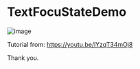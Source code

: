 # TextFocuStateDemo

![image](https://user-images.githubusercontent.com/3993516/138561902-f6adacd9-a06d-4493-93f2-5ffd342821b1.png)

Tutorial from: https://youtu.be/lYzqT34mOj8

Thank you.
